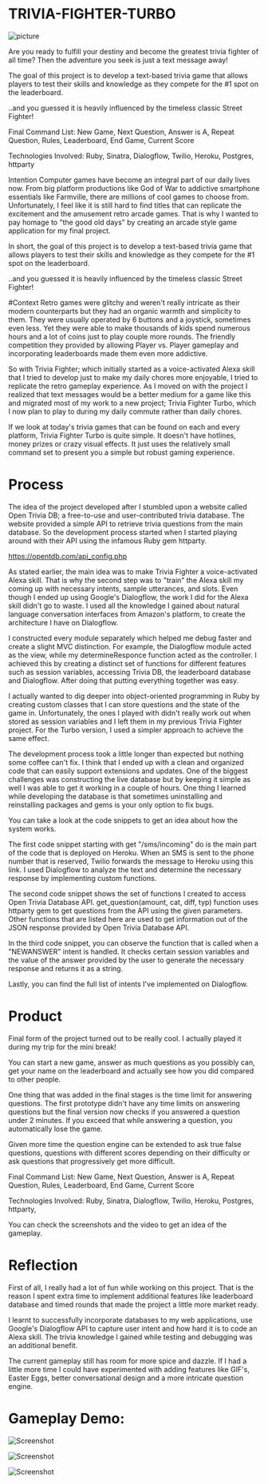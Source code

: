 # TRIVIA-FIGHTER-TURBO

![picture](https://github.com/cemergin/TRIVIA-FIGHTER-TURBO/blob/master/images/Super-Smash-Bros-1.jpg)

Are you ready to fulfill your destiny and become the greatest trivia fighter of all time? Then the adventure you seek is just a text message away!

The goal of this project is to develop a text-based trivia game that allows players to test their skills and knowledge as they compete for the #1 spot on the leaderboard. 

..and you guessed it is heavily influenced by the timeless classic Street Fighter!

Final Command List: New Game, Next Question, Answer is A, Repeat Question, Rules, Leaderboard, End Game, Current Score

Technologies Involved: Ruby, Sinatra, Dialogflow, Twilio, Heroku, Postgres, httparty

Intention
Computer games have become an integral part of our daily lives now. From big platform productions like God of War to addictive smartphone essentials like Farmville, there are millions of cool games to choose from. Unfortunately, I feel like it is still hard to find titles that can replicate the excitement and the amusement retro arcade games. That is why I wanted to pay homage to "the good old days" by creating an arcade style game application for my final project.  

In short, the goal of this project is to develop a text-based trivia game that allows players to test their skills and knowledge as they compete for the #1 spot on the leaderboard. 

..and you guessed it is heavily influenced by the timeless classic Street Fighter!

#Context 
Retro games were glitchy and weren't really intricate as their modern counterparts but they had an organic warmth and simplicity to them. They were usually operated by 6 buttons and a joystick, sometimes even less. Yet they were able to make thousands of kids spend numerous hours and a lot of coins just to play couple more rounds. The friendly competition they provided by allowing Player vs. Player gameplay and incorporating leaderboards made them even more addictive. 

So with Trivia Fighter; which initially started as a voice-activated Alexa skill that I tried to develop just to make my daily chores more enjoyable, I tried to replicate the retro gameplay experience. As I moved on with the project I realized that text messages would be a better medium for a game like this and migrated most of my work to a new project; Trivia Fighter Turbo, which I now plan to play to during my daily commute rather than daily chores. 

If we look at today's trivia games that can be found on each and every platform, Trivia Fighter Turbo is quite simple. It doesn't have hotlines, money prizes or crazy visual effects. It just uses the relatively small command set to present you a simple but robust gaming experience. 

# Process
The idea of the project developed after I stumbled upon a website called Open Trivia DB; a free-to-use and user-contributed trivia database. The website provided a simple API to retrieve trivia questions from the main database. So the development process started when I started playing around with their API using the infamous Ruby gem httparty. 

https://opentdb.com/api_config.php

As stated earlier, the main idea was to make Trivia Fighter a voice-activated Alexa skill. That is why the second step was to "train" the Alexa skill my coming up with necessary intents, sample utterances, and slots. Even though I ended up using Google's Dialogflow, the work I did for the Alexa skill didn't go to waste. I used all the knowledge I gained about natural language conversation interfaces from Amazon's platform, to create the architecture I have on Dialogflow. 

I constructed every module separately which helped me debug faster and create a slight MVC distinction. For example, the Dialogflow module acted as the view, while my determineResponce function acted as the controller. I achieved this by creating a distinct set of functions for different features such as session variables, accessing Trivia DB, the leaderboard database and Dialogflow. After doing that putting everything together was easy. 

I actually wanted to dig deeper into object-oriented programming in Ruby by creating custom classes that I can store questions and the state of the game in. Unfortunately, the ones I played with didn't really work out when stored as session variables and I left them in my previous Trivia Fighter project. For the Turbo version, I used a simpler approach to achieve the same effect. 

The development process took a little longer than expected but nothing some coffee can't fix. I think that I ended up with a clean and organized code that can easily support extensions and updates. One of the biggest challenges was constructing the live database but by keeping it simple as well I was able to get it working in a couple of hours. One thing I learned while developing the database is that sometimes uninstalling and reinstalling packages and gems is your only option to fix bugs. 

You can take a look at the code snippets to get an idea about how the system works.

The first code snippet starting with get "/sms/incoming" do is the main part of the code that is deployed on Heroku. When an SMS is sent to the phone number that is reserved, Twilio forwards the message to Heroku using this link. I used Dialogflow to analyze the text and determine the necessary response by implementing custom functions. 

The second code snippet shows the set of functions I created to access Open Trivia Database API. get_question(amount, cat, diff, typ) function uses httparty gem to get questions from the API using the given parameters. Other functions that are listed here are used to get information out of the JSON response provided by Open Trivia Database API. 

In the third code snippet, you can observe the function that is called when a "NEWANSWER" intent is handled. It checks certain session variables and the value of the answer provided by the user to generate the necessary response and returns it as a string. 

Lastly, you can find the full list of intents I've implemented on Dialogflow.

# Product
Final form of the project turned out to be really cool. I actually played it during my trip for the mini break!

You can start a new game, answer as much questions as you possibly can, get your name on the leaderboard and actually see how you did compared to other people. 

One thing that was added in the final stages is the time limit for answering questions. The first prototype didn't have any time limits on answering questions but the final version now checks if you answered a question under 2 minutes. If you exceed that while answering a question, you automatically lose the game. 

Given more time the question engine can be extended to ask true false questions, questions with different scores depending on their difficulty or ask questions that progressively get more difficult. 

Final Command List: New Game, Next Question, Answer is A, Repeat Question, Rules, Leaderboard, End Game, Current Score

Technologies Involved: Ruby, Sinatra, Dialogflow, Twilio, Heroku, Postgres, httparty, 

You can check the screenshots and the video to get an idea of the gameplay. 

# Reflection
First of all, I really had a lot of fun while working on this project. That is the reason I spent extra time to implement additional features like leaderboard database and timed rounds that made the project a little more market ready. 

I learnt to successfully incorporate databases to my web applications, use Google's Dialogflow API to capture user intent and how hard it is to code an Alexa skill. The trivia knowledge I gained while testing and debugging was an additional benefit. 

The current gameplay still has room for more spice and dazzle. If I had a little more time I could have experimented with adding features like GIF's, Easter Eggs, better conversational design and a more intricate question engine.

# Gameplay Demo:

![Screenshot](https://github.com/cemergin/TRIVIA-FIGHTER-TURBO/blob/master/images/1.png)

![Screenshot](https://github.com/cemergin/TRIVIA-FIGHTER-TURBO/blob/master/images/2.png)

![Screenshot](https://github.com/cemergin/TRIVIA-FIGHTER-TURBO/blob/master/images/3.png)
